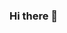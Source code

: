 ### Hi there 👋

<!--
**eduardmavliutov/eduardmavliutov** is a ✨ _special_ ✨ repository because its `README.md` (this file) appears on your GitHub profile.

Here are some ideas to get you started:

- 🔭 I’m currently working on Videogame Quiz
- 🌱 I’m currently learning [Nest.js](https://nestjs.com/)
- 💬 Ask me about absolutly **anything** 👻
- 📫 How to reach me: telegram @callmeeduardo
- 😄 Pronouns: ...
- ⚡ Fun fact: I learned Java and became a JavaScript developer, learned React and got job as a Vue developer 🤪
-->
